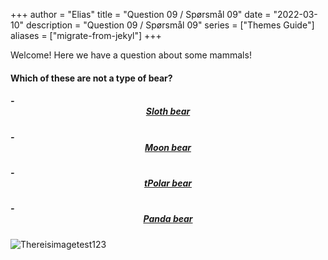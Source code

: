 +++
author = "Elias"
title = "Question 09 / Spørsmål 09"
date = "2022-03-10"
description = "Question 09 / Spørsmål 09"
series = ["Themes Guide"]
aliases = ["migrate-from-jekyl"]
+++

Welcome! Here we have a question about some mammals!

#### Which of these are not a type of bear?

##### - <center> [Sloth bear](https://biodivgame.github.io/archive/question-3_09_false/wrong-answer/) </center>
##### - <center> [Moon bear](https://biodivgame.github.io/archive/question-3_09_correct/right-answer/) </center>
##### - <center> [tPolar bear](https://biodivgame.github.io/archive/question-3_09_false/wrong-answer/) </center>
##### - <center> [Panda bear](https://biodivgame.github.io/archive/question-3_09_false/wrong-answer/) </center>


![Thereisimagetest123](/img/nucifraga.jpg)	